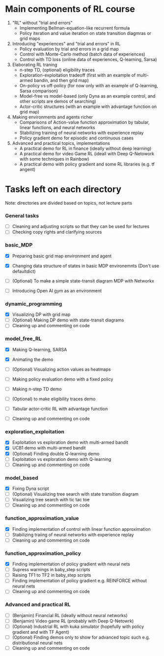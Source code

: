 # Main components of RL course 

1. "RL" without "trial and errors"
   - Implementing Bellman-equation-like recurrent formula 
   - Policy iteration and value iteration on state transition diagmras or grid maps
2. Introducing "experiences" and "trial and errors" in RL
   - Policy evaluation by trial and errors in a grid map
   - Control with Monte-Carlo method (batch data of experiences)
   - Control with TD loss (online data of experiences, Q-learning, Sarsa)
3. Elaborating RL traning
   - n-step TD, (optional) eligibility traces 
   - Exploration-exploitation tradeoff (first with an example of multi-armed bandin, and then grid map)
   - On-policy vs off-policy (for now only with an example of Q-learning, Sarsa comparison)
   - Model-free vs model-based (only Dyna as an example control, and other scripts are demos of searching)
   - Actor-critic structures (with an example with advantage function on grid map)
4. Making environments and agents richer
   - Comparisons of Action-value function approximation by tabular, linear functions, and neural networks
   - Stabilizing training of neural networks with experience replay
   - Policy gradient demo for episodic and continuous cases
5. Advanced and practical topics, implementations
   - A practical demo for RL in finance (ideally without deep learning)
   - A practical demo for video Game RL (ideall with Deep Q-Netowork with some techniques in Rainbow)
   - A practical demo with policy gradient and some RL libraries (e.g. tf angent)

# Tasks left on each directory 

Note: directories are divided based on topics, not lecture parts

### General tasks
 - [ ] Cleaning and adjusting scripts so that they can be used for lectures
 - [ ] Checking copy rights and clarifying sources

### basic_MDP
 - [x] Preparing basic grid map environment and agent
 - [x] Changing data structure of states in basic MDP environemnts (Don't use defaultdict)
 - [ ] (Optional) To make a simple state-transit diagram MDP with Networkx
 - [ ] Introducing Open AI gym as an environment


### dynamic_programming
 - [x] Visualizing DP with grid map
 - [ ] (Optional) Making DP demo with state-transit diagrams
 - [ ] Cleaning up and commenting on code

### model_free_RL 
 - [x] Making Q-learning, SARSA 
 - [x] Animating the demo
 - [ ] (Optional) Visualizing action values as heatmaps
 - [ ] Making policy evaluation demo with a fixed policy
 - [ ] Making n-step TD demo 
 - [ ] (Optional) to make eligibility traces demo
 - [ ] Tabular actor-critic RL with advantage function
 - [ ] Cleaning up and commenting on code


### exploration_exploitation
 - [x] Exploitation vs exploration demo with multi-armed bandit
 - [x] UCB1 demo with multi-armed bandit
 - [x] (Optional) Finding double Q-learning demo
 - [ ] Exploitation vs exploration demo with Q-learning
 - [ ] Cleaning up and commenting on code

### model_based
 - [x] Fixing Dyna script
 - [ ] (Optional) Visualizing tree search with state transition diagram
 - [ ] Visualizing tree search with tic tac toe
 - [ ] Cleaning up and commenting on code

### function_approximation_value
 - [x] Finding implementation of control with linear function approximation
 - [ ] Stabilizing traiing of neural networks with experience replay
 - [ ] Cleaning up and commenting on code

### function_approximation_policy
 - [x] Finding implementation of policy gradient with neural nets
 - [ ] Supress warnings in baby_step scripts
 - [ ] Raising TF1 to TF2 in baby_step scripts
 - [ ] Finding implementation of policy gradient e.g. REINFORCE without neural nets
 - [ ] Cleaning up and commenting on code

### Advanced and practical RL
 - [ ] (Benjamin) Financial RL (ideally without neural networks)
 - [ ] (Benjamin) Video game RL (probably with Deep Q-Netowrk)
 - [ ] (Optional) Industrial RL with kuka simulator (hopefully with policy gradient and with TF Agent)
 - [ ] (Optional) Finding demos only to show for advanced topic such e.g. distributional neural nets
 - [ ] Cleaning up and commenting on code